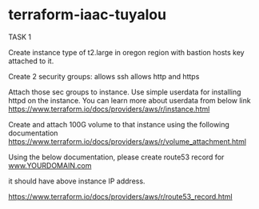 # terraform-iaac-tuyalou
TASK 1

Create instance type of t2.large in oregon region with bastion hosts key attached to it.

Create 2 security groups: allows ssh
allows http and https

Attach those sec groups to instance. Use simple userdata for installing httpd on the instance. You can learn more about userdata from below link https://www.terraform.io/docs/providers/aws/r/instance.html

Create and attach 100G volume to that instance using the following documentation https://www.terraform.io/docs/providers/aws/r/volume_attachment.html

Using the below documentation, please create route53 record for
www.YOURDOMAIN.com

it should have above instance IP address.

https://www.terraform.io/docs/providers/aws/r/route53_record.html
